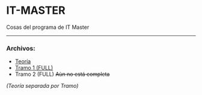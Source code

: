 # IT-MASTER
Cosas del programa de IT Master
___
###  **Archivos:** 

- [Teoría](https://github.com/Lorl27/IT-MASTER/tree/master/TRAMO%201/TEORIA)
- [Tramo 1 (FULL)](https://github.com/Lorl27/IT-MASTER/tree/master/TRAMO%201/PRACTICAS)
- Tramo 2 (FULL) ~~Aùn no está completa~~

_(Teoría separada por Tramo)_
